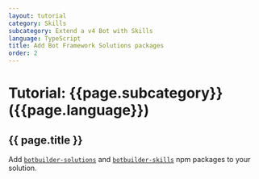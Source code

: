 ```yaml
---
layout: tutorial
category: Skills
subcategory: Extend a v4 Bot with Skills
language: TypeScript
title: Add Bot Framework Solutions packages
order: 2
---
```


# Tutorial: {{page.subcategory}} ({{page.language}})

## {{ page.title }}

Add [`botbuilder-solutions`](https://www.npmjs.com/package/botbuilder-solutions) and [`botbuilder-skills`](https://www.npmjs.com/package/botbuilder-skills) npm packages to your solution.
